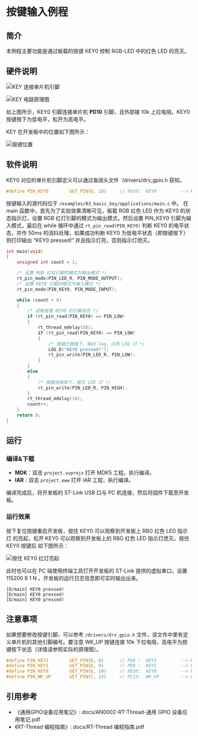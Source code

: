 # 按键输入例程

## 简介

本例程主要功能是通过板载的按键 KEY0 控制 RGB-LED 中的红色 LED 的亮灭。

## 硬件说明

![KEY 连接单片机引脚](../../docs/figures/03_basic_key/key.png)

![KEY 电路原理图](../../docs/figures/03_basic_key/key_1.png)

如上图所示，KEY0 引脚连接单片机 **PD10** 引脚，且外部接 10k 上拉电阻。KEY0 按键按下为低电平，松开为高电平。

KEY 在开发板中的位置如下图所示：

![按键位置](../../docs/figures/03_basic_key/obj.png)

## 软件说明

KEY0 对应的单片机引脚定义可以通过查阅头文件 `/drivers/drv_gpio.h 获知。

```c
#define PIN_KEY0        GET_PIN(D, 10)     // PD10:  KEY0         --> KEY
```

按键输入的源代码位于 `/examples/03_basic_key/applications/main.c` 中。
在 main 函数中，首先为了实验效果清晰可见，板载 RGB 红色 LED 作为 KEY0 的状态指示灯，设置 RGB 红灯引脚的模式为输出模式，然后设置 PIN_KEY0 引脚为输入模式，最后在 while 循环中通过 `rt_pin_read(PIN_KEY0)` 判断 KEY0 的电平状态，并作 50ms 的消抖处理，如果成功判断 KEY0 为低电平状态（即按键按下）则打印输出 “KEY0 pressed!” 并且指示灯亮，否则指示灯熄灭。 

```c
int main(void)
{
    unsigned int count = 1;

    /* 设置 RGB 红灯引脚的模式为输出模式 */
    rt_pin_mode(PIN_LED_R, PIN_MODE_OUTPUT);
    /* 设置 KEY0 引脚的模式为输入模式 */
    rt_pin_mode(PIN_KEY0, PIN_MODE_INPUT);

    while (count > 0)
    {
        /* 读取按键 KEY0 的引脚状态 */
        if (rt_pin_read(PIN_KEY0) == PIN_LOW)
        {
            rt_thread_mdelay(50);
            if (rt_pin_read(PIN_KEY0) == PIN_LOW)
            {
                /* 按键已被按下，输出 log，点亮 LED 灯 */
                LOG_D("KEY0 pressed!");
                rt_pin_write(PIN_LED_R, PIN_LOW);
            }
        }
        else
        {
            /* 按键没被按下，熄灭 LED 灯 */
            rt_pin_write(PIN_LED_R, PIN_HIGH);
        }
        rt_thread_mdelay(10);
        count++;
    }
    return 0;
}
```

## 运行

### 编译&下载

- **MDK**：双击 `project.uvprojx` 打开 MDK5 工程，执行编译。
- **IAR**：双击 `project.eww` 打开 IAR 工程，执行编译。

编译完成后，将开发板的 ST-Link USB 口与 PC 机连接，然后将固件下载至开发板。

### 运行效果

按下复位按键重启开发板，按住 KEY0 可以观察到开发板上 RBG 红色 LED 指示灯 的亮起，松开 KEY0 可以观察到开发板上的 RBG 红色 LED 指示灯熄灭。按住 KEY0 按键后 如下图所示：

![按住 KEY0 红灯亮起](../../docs/figures/03_basic_key/red.jpg)

此时也可以在 PC 端使用终端工具打开开发板的 ST-Link 提供的虚拟串口，设置 115200 8 1 N 。开发板的运行日志信息即可实时输出出来。

```shell
[D/main] KEY0 pressed!
[D/main] KEY0 pressed!
[D/main] KEY0 pressed!
```

## 注意事项

如果想要修改按键引脚，可以参考 `/drivers/drv_gpio.h` 文件，该文件中里有定义单片机的其他引脚编号。要注意 WK_UP 按键连接 10k 下拉电阻，高电平为按键按下状态（详情请参照实际的原理图）。

```c
#define PIN_KEY2        GET_PIN(D, 8)      // PD8 :  KEY2         --> KEY
#define PIN_KEY1        GET_PIN(D, 9)      // PD9 :  KEY1         --> KEY
#define PIN_KEY0        GET_PIN(D, 10)     // PD10:  KEY0         --> KEY
#define PIN_WK_UP       GET_PIN(C, 13)     // PC13:  WK_UP        --> KEY
```

## 引用参考

- 《通用GPIO设备应用笔记》: docs/AN0002-RT-Thread-通用 GPIO 设备应用笔记.pdf
- 《RT-Thread 编程指南》: docs/RT-Thread 编程指南.pdf